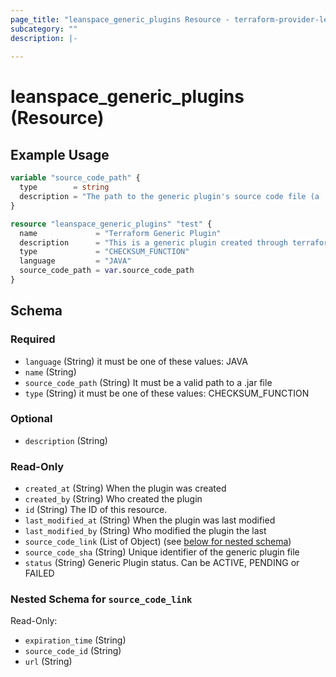 ```yaml
---
page_title: "leanspace_generic_plugins Resource - terraform-provider-leanspace"
subcategory: ""
description: |-
  
---
```


# leanspace_generic_plugins (Resource)



## Example Usage

```terraform
variable "source_code_path" {
  type        = string
  description = "The path to the generic plugin's source code file (a .jar)."
}

resource "leanspace_generic_plugins" "test" {
  name             = "Terraform Generic Plugin"
  description      = "This is a generic plugin created through terraform!"
  type             = "CHECKSUM_FUNCTION"
  language         = "JAVA"
  source_code_path = var.source_code_path
}
```

<!-- schema generated by tfplugindocs -->
## Schema

### Required

- `language` (String) it must be one of these values: JAVA
- `name` (String)
- `source_code_path` (String) It must be a valid path to a .jar file
- `type` (String) it must be one of these values: CHECKSUM_FUNCTION

### Optional

- `description` (String)

### Read-Only

- `created_at` (String) When the plugin was created
- `created_by` (String) Who created the plugin
- `id` (String) The ID of this resource.
- `last_modified_at` (String) When the plugin was last modified
- `last_modified_by` (String) Who modified the plugin the last
- `source_code_link` (List of Object) (see [below for nested schema](#nestedatt--source_code_link))
- `source_code_sha` (String) Unique identifier of the generic plugin file
- `status` (String) Generic Plugin status. Can be ACTIVE, PENDING or FAILED

<a id="nestedatt--source_code_link"></a>
### Nested Schema for `source_code_link`

Read-Only:

- `expiration_time` (String)
- `source_code_id` (String)
- `url` (String)
